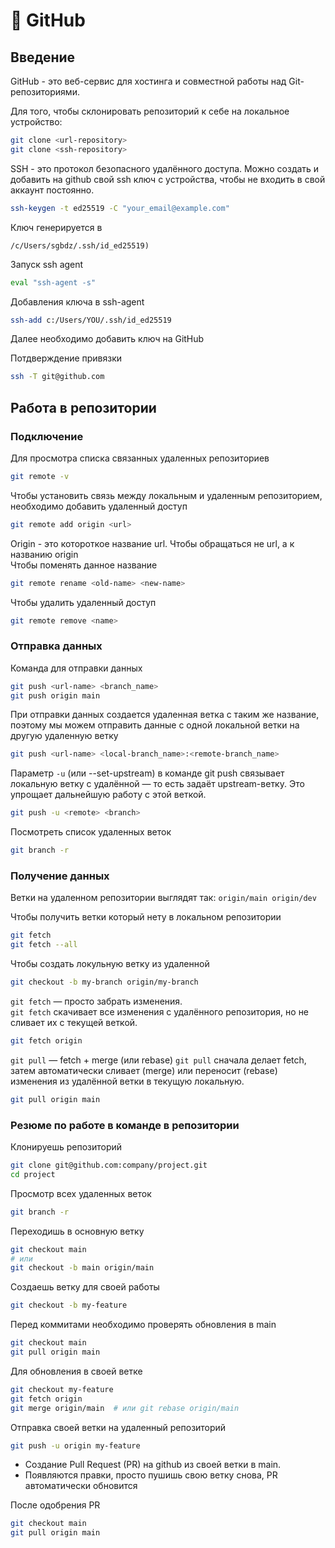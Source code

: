 # 📂 GitHub

## Введение
GitHub - это веб-сервис для хостинга и совместной работы над Git-репозиториями.

Для того, чтобы склонировать репозиторий к себе на локальное устройство:
```bash
git clone <url-repository>
git clone <ssh-repository>
```

SSH - это протокол безопасного удалённого доступа. Можно создать и добавить на github свой ssh ключ с устройства, чтобы не входить в свой аккаунт постоянно.

```bash
ssh-keygen -t ed25519 -C "your_email@example.com"
```

Ключ генерируется в
```
/c/Users/sgbdz/.ssh/id_ed25519)
```
Запуск ssh agent
```bash
eval "ssh-agent -s"       
```
Добавления ключа в ssh-agent
```bash
ssh-add c:/Users/YOU/.ssh/id_ed25519
```
Далее необходимо добавить ключ на GitHub

Потдверждение привязки
```bash
ssh -T git@github.com
```

## Работа в репозитории

### Подключение

Для просмотра списка связанных удаленных репозиториев
```bash
git remote -v
```

Чтобы установить связь между локальным и удаленным репозиторием, необходимо добавить удаленный доступ
```bash
git remote add origin <url>
```
Origin - это котороткое название url. Чтобы обращаться не url, а к названию origin  
Чтобы поменять данное название
```bash
git remote rename <old-name> <new-name>
```
Чтобы удалить удаленный доступ
```bash
git remote remove <name>
```

### Отправка данных

Команда для отправки данных
```bash
git push <url-name> <branch_name>
git push origin main
```
При отправки данных создается удаленная ветка с таким же название, поэтому мы можем отправить данные с одной локальной ветки на другую удаленную ветку
```bash
git push <url-name> <local-branch_name>:<remote-branch_name>
```
Параметр `-u` (или --set-upstream) в команде git push связывает локальную ветку с удалённой — то есть задаёт upstream-ветку. Это упрощает дальнейшую работу с этой веткой.
```bash
git push -u <remote> <branch>
```
Посмотреть список удаленных веток
```bash
git branch -r
```

### Получение данных

Ветки на удаленном репозитории выглядят так: `origin/main origin/dev`

Чтобы получить ветки который нету в локальном репозитории
```bash
git fetch
git fetch --all
```

Чтобы создать локульную ветку из удаленной
```bash
git checkout -b my-branch origin/my-branch
```

`git fetch` — просто забрать изменения.  
`git fetch` скачивает все изменения с удалённого репозитория, но не сливает их с текущей веткой.
```bash
git fetch origin
```

`git pull` — fetch + merge (или rebase)
`git pull` сначала делает fetch, затем автоматически сливает (merge) или переносит (rebase) изменения из удалённой ветки в текущую локальную.
```bash
git pull origin main
```

### Резюме по работе в команде в репозитории

Клонируешь репозиторий
```bash
git clone git@github.com:company/project.git
cd project
```
Просмотр всех удаленных веток
```bash
git branch -r
```
Переходишь в основную ветку
```bash
git checkout main
# или
git checkout -b main origin/main
```
Создаешь ветку для своей работы 
```bash
git checkout -b my-feature
```
Перед коммитами необходимо проверять обновления в main
```bash
git checkout main
git pull origin main
```
Для обновления в своей ветке
```bash
git checkout my-feature
git fetch origin           
git merge origin/main  # или git rebase origin/main    
```
Отправка своей ветки на удаленный репозиторий
```bash
git push -u origin my-feature
```
- Создание Pull Request (PR) на github из своей ветки в main. 
- Появляются правки, просто пушишь свою ветку снова, PR автоматически обновится

После одобрения PR 
```bash
git checkout main
git pull origin main
```
